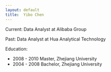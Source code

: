 ```yaml
---
layout: default
title:  Yibo Chen
---
```


Current: Data Analyst at Alibaba Group

Past: Data Analyst at Hua Analytical Technology

Education:
 -  2008 - 2010   Master, Zhejiang University
 -  2004 - 2008   Bachelor, Zhejiang University